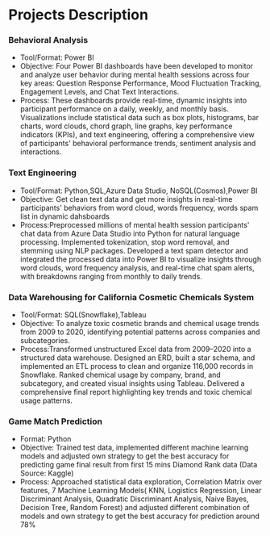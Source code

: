 # Projects Description
### Behavioral Analysis 
- Tool/Format: Power BI
- Objective: Four Power BI dashboards have been developed to monitor and analyze user behavior during mental health sessions across four key areas: Question Response Performance, Mood Fluctuation Tracking, Engagement Levels, and Chat Text Interactions. 
- Process: These dashboards provide real-time, dynamic insights into participant performance on a daily, weekly, and monthly basis. Visualizations include statistical data such as box plots, histograms, bar charts, word clouds, chord graph, line graphs, key performance indicators (KPIs), and text engineering, offering a comprehensive view of participants' behavioral performance trends, sentiment analysis and interactions.


### Text Engineering
- Tool/Format: Python,SQL,Azure Data Studio, NoSQL(Cosmos),Power BI
- Objective: Get clean text data and get more insights in real-time participants' behaviors from word cloud, words frequency, words spam list in dynamic dahsboards
- Process:Preprocessed millions of mental health session participants' chat data from Azure Data Studio into Python for natural language processing. Implemented tokenization, stop word removal, and stemming using NLP packages. Developed a text spam detector and integrated the processed data into Power BI to visualize insights through word clouds, word frequency analysis, and real-time chat spam alerts, with breakdowns ranging from monthly to daily trends.


### Data Warehousing for California Cosmetic Chemicals System 
- Tool/Format: SQL(Snowflake),Tableau
- Objective: To analyze toxic cosmetic brands and chemical usage trends from 2009 to 2020, identifying potential patterns across companies and subcategories.
- Process:Transformed unstructured Excel data from 2009–2020 into a structured data warehouse. Designed an ERD, built a star schema, and implemented an ETL process to clean and organize 116,000 records in Snowflake. Ranked chemical usage by company, brand, and subcategory, and created visual insights using Tableau. Delivered a comprehensive final report highlighting key trends and toxic chemical usage patterns.

### Game Match Prediction
- Format: Python
- Objective: Trained test data, implemented different machine learning models and adjusted own strategy to get the best accuracy for predicting game final result from first 15 mins Diamond Rank data (Data Source: Kaggle)
- Process: Approached statistical data exploration, Correlation Matrix over features, 7 Machine Learning Models( KNN, Logistics Regression, Linear Discriminant Analysis, Quadratic Discriminant Analysis, Naive Bayes, Decision Tree, Random Forest) and adjusted different combination of models and own strategy to get the best accuracy for prediction around 78%
